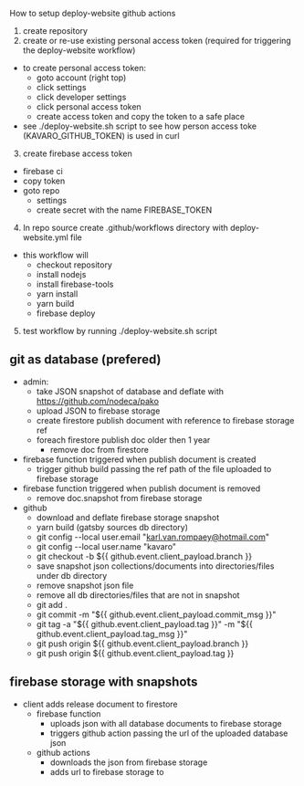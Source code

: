 How to setup deploy-website github actions
1. create repository
2. create or re-use existing personal access token (required for triggering the deploy-website workflow)
  - to create personal access token:
    - goto account (right top)
    - click settings
    - click developer settings
    - click personal access token
    - create access token and copy the token to a safe place
  - see ./deploy-website.sh script to see how person access toke (KAVARO_GITHUB_TOKEN) is used in curl
3. create firebase access token
  - firebase ci
  - copy token
  - goto repo
    - settings
    - create secret with the name FIREBASE_TOKEN
4. In repo source create .github/workflows directory with deploy-website.yml file
  - this workflow will
    - checkout repository
    - install nodejs
    - install firebase-tools
    - yarn install
    - yarn build
    - firebase deploy
5. test workflow by running ./deploy-website.sh script

git as database (prefered)
--------------------------
- admin:
  - take JSON snapshot of database and deflate with https://github.com/nodeca/pako
  - upload JSON to firebase storage
  - create firestore publish document with reference to firebase storage ref
  - foreach firestore publish doc older then 1 year 
    - remove doc from firestore
- firebase function triggered when publish document is created
  - trigger github build passing the ref path of the file uploaded to firebase storage
- firebase function triggered when publish document is removed
  - remove doc.snapshot from firebase storage
- github
  - download and deflate firebase storage snapshot
  - yarn build (gatsby sources db directory)
  - git config --local user.email "karl.van.rompaey@hotmail.com"
  - git config --local user.name "kavaro"
  - git checkout -b ${{ github.event.client_payload.branch }}
  - save snapshot json collections/documents into directories/files under db directory
  - remove snapshot json file
  - remove all db directories/files that are not in snapshot
  - git add .
  - git commit -m "${{ github.event.client_payload.commit_msg }}"
  - git tag -a "${{ github.event.client_payload.tag }}" -m "${{ github.event.client_payload.tag_msg }}"
  - git push origin ${{ github.event.client_payload.branch }}
  - git push origin ${{ github.event.client_payload.tag }}

firebase storage with snapshots
-------------------------------

- client adds release document to firestore
  - firebase function 
    - uploads json with all database documents to firebase storage
    - triggers github action passing the url of the uploaded database json
  - github actions
    - downloads the json from firebase storage 
    - adds url to firebase storage to 





